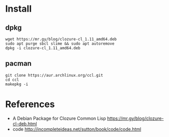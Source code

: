 # Install

## dpkg
    wget https://mr.gy/blog/clozure-cl_1.11_amd64.deb
    sudo apt purge sbcl slime && sudo apt autoremove
    dpkg -i clozure-cl_1.11_amd64.deb

## pacman

    git clone https://aur.archlinux.org/ccl.git
    cd ccl
    makepkg -i

# References

- A Debian Package for Clozure Common Lisp https://mr.gy/blog/clozure-cl-deb.html
- code http://incompleteideas.net/sutton/book/code/code.html
